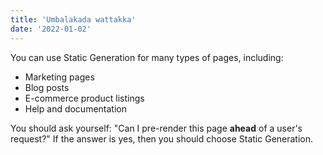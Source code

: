 ```yaml
---
title: 'Umbalakada wattakka'
date: '2022-01-02'
---
```


You can use Static Generation for many types of pages, including:

- Marketing pages
- Blog posts
- E-commerce product listings
- Help and documentation

You should ask yourself: "Can I pre-render this page **ahead** of a user's request?" If the answer is yes, then you should choose Static Generation.



